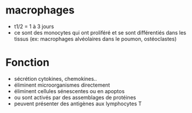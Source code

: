 # macrophages



- t1/2 = 1 à 3 jours 
- ce sont des monocytes qui ont proliféré et se sont différentiés dans les tissus (ex: macrophages alvéolaires dans le poumon, ostéoclastes) 


# Fonction


- sécrétion cytokines, chemokines.. 
- éliminent microorganismes directement 
- éliminent cellules sénescentes ou en apoptos 
- ou sont activés par des assemblages de protéines 
- peuvent présenter des antigènes aux lymphocytes T 

